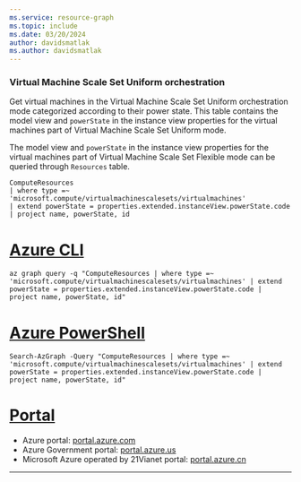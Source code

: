 ```yaml
---
ms.service: resource-graph
ms.topic: include
ms.date: 03/20/2024
author: davidsmatlak
ms.author: davidsmatlak
---
```


### Virtual Machine Scale Set Uniform orchestration

Get virtual machines in the Virtual Machine Scale Set Uniform orchestration mode categorized according to their power state. This table contains the model view and `powerState` in the instance view properties for the virtual machines part of Virtual Machine Scale Set Uniform mode.

The model view and `powerState` in the instance view properties for the virtual machines part of Virtual Machine Scale Set Flexible mode can be queried through `Resources` table.

```kusto
ComputeResources
| where type =~ 'microsoft.compute/virtualmachinescalesets/virtualmachines'
| extend powerState = properties.extended.instanceView.powerState.code
| project name, powerState, id
```

# [Azure CLI](#tab/azure-cli)

```azurecli-interactive
az graph query -q "ComputeResources | where type =~ 'microsoft.compute/virtualmachinescalesets/virtualmachines' | extend powerState = properties.extended.instanceView.powerState.code | project name, powerState, id"
```

# [Azure PowerShell](#tab/azure-powershell)

```azurepowershell-interactive
Search-AzGraph -Query "ComputeResources | where type =~ 'microsoft.compute/virtualmachinescalesets/virtualmachines' | extend powerState = properties.extended.instanceView.powerState.code | project name, powerState, id"
```

# [Portal](#tab/azure-portal)



- Azure portal: <a href="https://portal.azure.com/?feature.customportal=false#blade/HubsExtension/ArgQueryBlade/query/ComputeResources%0D%0A%7C%20where%20type%20%3D~%20%27microsoft.compute%2Fvirtualmachinescalesets%2Fvirtualmachines%27%0D%0A%7C%20extend%20powerState%20%3D%20properties.extended.instanceView.powerState.code%0D%0A%7C%20project%20name%2C%20powerState%2C%20id" target="_blank">portal.azure.com</a>
- Azure Government portal: <a href="https://portal.azure.us/?feature.customportal=false#blade/HubsExtension/ArgQueryBlade/query/ComputeResources%0D%0A%7C%20where%20type%20%3D~%20%27microsoft.compute%2Fvirtualmachinescalesets%2Fvirtualmachines%27%0D%0A%7C%20extend%20powerState%20%3D%20properties.extended.instanceView.powerState.code%0D%0A%7C%20project%20name%2C%20powerState%2C%20id" target="_blank">portal.azure.us</a>
- Microsoft Azure operated by 21Vianet portal: <a href="https://portal.azure.cn/?feature.customportal=false#blade/HubsExtension/ArgQueryBlade/query/ComputeResources%0D%0A%7C%20where%20type%20%3D~%20%27microsoft.compute%2Fvirtualmachinescalesets%2Fvirtualmachines%27%0D%0A%7C%20extend%20powerState%20%3D%20properties.extended.instanceView.powerState.code%0D%0A%7C%20project%20name%2C%20powerState%2C%20id" target="_blank">portal.azure.cn</a>

---
